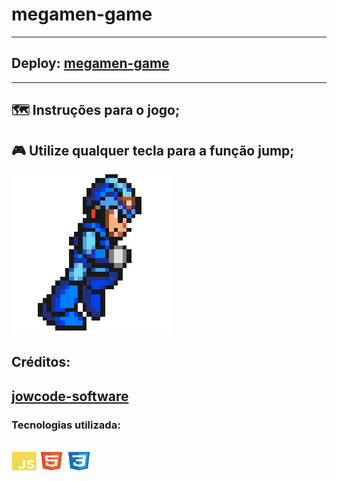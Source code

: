 # megamen-game
---
## Deploy: [megamen-game](https://jowcodesoftware.github.io/megamen-game/)
---
## 🗺️ Instruções para o jogo;
## 🎮 Utilize qualquer tecla para a função jump;
<img src="./images/mario.gif">

## Créditos: 
[jowcode-software](https://github.com/jowcodesoftware)
---
### Tecnologias utilizada:

 
 <div style="display: inline_block"><br>
  <img align="center" alt="Peu-Js" height="30" width="40" src="https://raw.githubusercontent.com/devicons/devicon/master/icons/javascript/javascript-plain.svg">
  <img align="center" alt="Peu-HTML" height="30" width="40" src="https://raw.githubusercontent.com/devicons/devicon/master/icons/html5/html5-original.svg">
  <img align="center" alt="Peu-CSS" height="30" width="40" src="https://raw.githubusercontent.com/devicons/devicon/master/icons/css3/css3-original.svg"></div>
